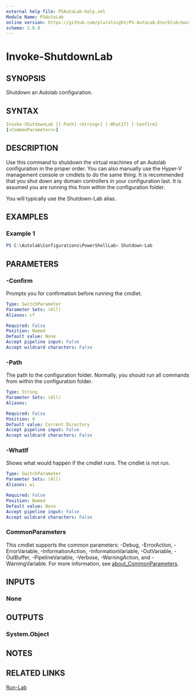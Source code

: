 ```yaml
---
external help file: PSAutoLab-help.xml
Module Name: PSAutoLab
online version: https://github.com/pluralsight/PS-AutoLab-Env/blob/master/docs/Invoke-ShutdownLab.md
schema: 2.0.0
---
```


# Invoke-ShutdownLab

## SYNOPSIS

Shutdown an Autolab configuration.

## SYNTAX

```yaml
Invoke-ShutdownLab [[-Path] <String>] [-WhatIf] [-Confirm]
[<CommonParameters>]
```

## DESCRIPTION

Use this command to shutdown the virtual machines of an Autolab configuration in the proper order. You can also manually use the Hyper-V management console or cmdlets to do the same thing. It is recommended that you shut down any domain controllers in your configuration last. It is assumed you are running this from within the configuration folder.

You will typically use the Shutdown-Lab alias.

## EXAMPLES

### Example 1

```powershell
PS C:\Autolab\Configurations\PowerShellLab> Shutdown-Lab
```

## PARAMETERS

### -Confirm

Prompts you for confirmation before running the cmdlet.

```yaml
Type: SwitchParameter
Parameter Sets: (All)
Aliases: cf

Required: False
Position: Named
Default value: None
Accept pipeline input: False
Accept wildcard characters: False
```

### -Path

The path to the configuration folder. Normally, you should run all commands from within the configuration folder.

```yaml
Type: String
Parameter Sets: (All)
Aliases:

Required: False
Position: 0
Default value: Current Directory
Accept pipeline input: False
Accept wildcard characters: False
```

### -WhatIf

Shows what would happen if the cmdlet runs.
The cmdlet is not run.

```yaml
Type: SwitchParameter
Parameter Sets: (All)
Aliases: wi

Required: False
Position: Named
Default value: None
Accept pipeline input: False
Accept wildcard characters: False
```

### CommonParameters

This cmdlet supports the common parameters: -Debug, -ErrorAction, -ErrorVariable, -InformationAction, -InformationVariable, -OutVariable, -OutBuffer, -PipelineVariable, -Verbose, -WarningAction, and -WarningVariable. For more information, see [about_CommonParameters](http://go.microsoft.com/fwlink/?LinkID=113216).

## INPUTS

### None

## OUTPUTS

### System.Object

## NOTES

## RELATED LINKS

[Run-Lab](Invoke-RunLab.md)
